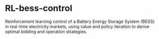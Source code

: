 # RL-bess-control
Reinforcement learning control of a Battery Energy Storage System (BESS) in real-time electricity markets, using value and policy iteration to derive optimal bidding and operation strategies.
